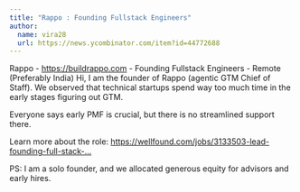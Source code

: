 ```yaml
---
title: "Rappo : Founding Fullstack Engineers"
author:
  name: vira28
  url: https://news.ycombinator.com/item?id=44772688
---
```


<JobNavigation />

Rappo - <a href="https:&#x2F;&#x2F;buildrappo.com" rel="nofollow">https:&#x2F;&#x2F;buildrappo.com</a> - Founding Fullstack Engineers - Remote (Preferably India)
Hi, I am the founder of Rappo (agentic GTM Chief of Staff). We observed that technical startups spend way too much time in the early stages figuring out GTM.

Everyone says early PMF is crucial, but there is no streamlined support there.

Learn more about the role: <a href="https:&#x2F;&#x2F;wellfound.com&#x2F;jobs&#x2F;3133503-lead-founding-full-stack-engineer" rel="nofollow">https:&#x2F;&#x2F;wellfound.com&#x2F;jobs&#x2F;3133503-lead-founding-full-stack-...</a>

PS: I am a solo founder, and we allocated generous equity for advisors and early hires.
<JobApplication />

